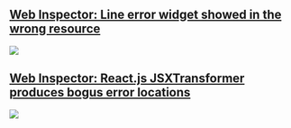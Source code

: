 ## [Web Inspector: Line error widget showed in the wrong resource](https://bugs.webkit.org/show_bug.cgi?id=150009)

![](https://bugs.webkit.org/attachment.cgi?id=262846)

## [Web Inspector: React.js JSXTransformer produces bogus error locations](https://bugs.webkit.org/show_bug.cgi?id=150010)

![](https://bugs.webkit.org/attachment.cgi?id=262850)
